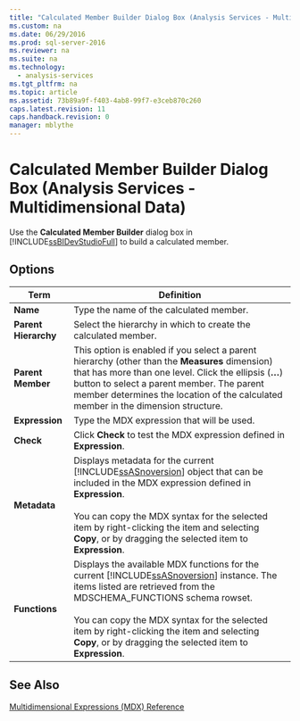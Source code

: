 ```yaml
---
title: "Calculated Member Builder Dialog Box (Analysis Services - Multidimensional Data)"
ms.custom: na
ms.date: 06/29/2016
ms.prod: sql-server-2016
ms.reviewer: na
ms.suite: na
ms.technology: 
  - analysis-services
ms.tgt_pltfrm: na
ms.topic: article
ms.assetid: 73b89a9f-f403-4ab8-99f7-e3ceb870c260
caps.latest.revision: 11
caps.handback.revision: 0
manager: mblythe
---
```

# Calculated Member Builder Dialog Box (Analysis Services - Multidimensional Data)
Use the **Calculated Member Builder** dialog box in [!INCLUDE[ssBIDevStudioFull](../../Topics/TopicNameContainA/tokens/ssBIDevStudioFull_md.md)] to build a calculated member.  
  
## Options  
  
|Term|Definition|  
|----------|----------------|  
|**Name**|Type the name of the calculated member.|  
|**Parent Hierarchy**|Select the hierarchy in which to create the calculated member.|  
|**Parent Member**|This option is enabled if you select a parent hierarchy (other than the **Measures** dimension) that has more than one level. Click the ellipsis (**…**) button to select a parent member. The parent member determines the location of the calculated member in the dimension structure.|  
|**Expression**|Type the MDX expression that will be used.|  
|**Check**|Click **Check** to test the MDX expression defined in **Expression**.|  
|**Metadata**|Displays metadata for the current [!INCLUDE[ssASnoversion](../../Topics/TopicNameContainA/tokens/ssASnoversion_md.md)] object that can be included in the MDX expression defined in **Expression**.<br /><br /> You can copy the MDX syntax for the selected item by right-clicking the item and selecting **Copy**, or by dragging the selected item to **Expression**.|  
|**Functions**|Displays the available MDX functions for the current [!INCLUDE[ssASnoversion](../../Topics/TopicNameContainA/tokens/ssASnoversion_md.md)] instance. The items listed are retrieved from the MDSCHEMA_FUNCTIONS schema rowset.<br /><br /> You can copy the MDX syntax for the selected item by right-clicking the item and selecting **Copy**, or by dragging the selected item to **Expression**.|  
  
## See Also  
 [Multidimensional Expressions (MDX) Reference](assetId:///7e1cb1fb-2a50-41c2-9c70-b853ad6b6c3f)